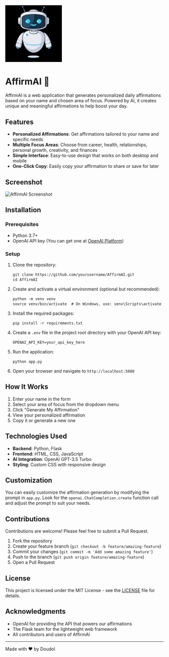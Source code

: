 
## <span class="logo-icon"><img src="logo.jpeg" alt="Logo" width="180" height="180"></span>
# AffirmAI 🌟

AffirmAI is a web application that generates personalized daily affirmations based on your name and chosen area of focus. Powered by AI, it creates unique and meaningful affirmations to help boost your day.

## Features

- **Personalized Affirmations**: Get affirmations tailored to your name and specific needs
- **Multiple Focus Areas**: Choose from career, health, relationships, personal growth, creativity, and finances
- **Simple Interface**: Easy-to-use design that works on both desktop and mobile
- **One-Click Copy**: Easily copy your affirmation to share or save for later

## Screenshot

![AffirmAI Screenshot](https://via.placeholder.com/800x450.png?text=AffirmAI+Screenshot)

## Installation

### Prerequisites

- Python 3.7+
- OpenAI API key (You can get one at [OpenAI Platform](https://platform.openai.com/))

### Setup

1. Clone the repository:
   ```
   git clone https://github.com/yourusername/AffirmAI.git
   cd AffirmAI
   ```

2. Create and activate a virtual environment (optional but recommended):
   ```
   python -m venv venv
   source venv/bin/activate  # On Windows, use: venv\Scripts\activate
   ```

3. Install the required packages:
   ```
   pip install -r requirements.txt
   ```

4. Create a `.env` file in the project root directory with your OpenAI API key:
   ```
   OPENAI_API_KEY=your_api_key_here
   ```

5. Run the application:
   ```
   python app.py
   ```

6. Open your browser and navigate to `http://localhost:5000`

## How It Works

1. Enter your name in the form
2. Select your area of focus from the dropdown menu
3. Click "Generate My Affirmation"
4. View your personalized affirmation
5. Copy it or generate a new one

## Technologies Used

- **Backend**: Python, Flask
- **Frontend**: HTML, CSS, JavaScript
- **AI Integration**: OpenAI GPT-3.5 Turbo
- **Styling**: Custom CSS with responsive design

## Customization

You can easily customize the affirmation generation by modifying the prompt in `app.py`. Look for the `openai.ChatCompletion.create` function call and adjust the prompt to suit your needs.

## Contributions
Contributions are welcome! Please feel free to submit a Pull Request.

1. Fork the repository
2. Create your feature branch (`git checkout -b feature/amazing-feature`)
3. Commit your changes (`git commit -m 'Add some amazing feature'`)
4. Push to the branch (`git push origin feature/amazing-feature`)
5. Open a Pull Request

## License

This project is licensed under the MIT License - see the [LICENSE](LICENSE) file for details.

## Acknowledgments

- OpenAI for providing the API that powers our affirmations
- The Flask team for the lightweight web framework
- All contributors and users of AffirmAI

---

Made with ❤️ by Doudol
